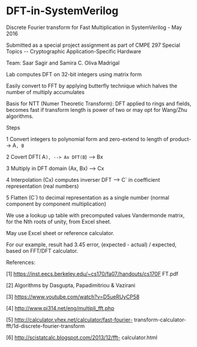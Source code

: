 # DFT-in-SystemVerilog

Discrete Fourier transform for Fast Multiplication in SystemVerilog - May 2016

Submitted as a special project assignment as part of CMPE 297 Special Topics -- Cryptographic Application-Specific Hardware 


Team: Saar Sagir and Samira C. Oliva Madrigal

Lab computes DFT on 32-bit integers using matrix form

Easily convert to FFT by applying butterfly technique which halves the number of multiply accumulates

Basis for NTT (Numer Theoretic Transform): DFT applied to rings and fields, becomes fast if transform length is power of two or may opt for Wang/Zhu algorithms.

Steps

1 Convert integers to polynomial form and zero-extend to length of product--> A`, B`

2 Covert DFT( A`), --> Ax DFT(B`) --> Bx

3 Multiply in DFT domain (Ax, Bx) --> Cx 

4 Interpolation (Cx) computes inverser DFT --> C` in coefficient representation (real numbers)

5 Flatten (C`) to decimal representation as a single number (normal component by component multiplication)

We use a lookup up table with precomputed values Vandermonde matrix, for the Nth roots of unity, from Excel sheet.

May use Excel sheet or reference calculator. 

For our example, result had  3.45 error, (expected - actual) / expected, based on FFT/DFT calculator. 

References: 

[1] https://inst.eecs.berkeley.edu/~cs170/fa07/handouts/cs170F FT.pdf

[2] Algorithms by Dasgupta, Papadimitriou & Vazirani

[3] https://www.youtube.com/watch?v=D5ueRUyCP58

[4] http://www.pi314.net/eng/multipli_fft.php

[5] http://calculator.vhex.net/calculator/fast-fourier- transform-calculator-fft/1d-discrete-fourier-transform

[6] http://scistatcalc.blogspot.com/2013/12/fft- calculator.html
